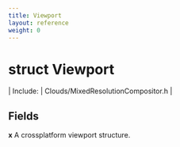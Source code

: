 ```yaml
---
title: Viewport
layout: reference
weight: 0
---
```

struct Viewport
===

| Include: | Clouds/MixedResolutionCompositor.h |





Fields
---

**x**  A crossplatform viewport structure.
